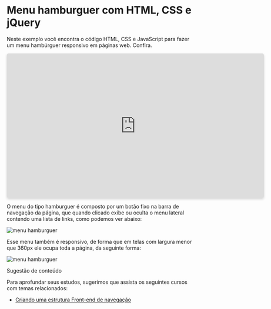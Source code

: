 # Menu hamburguer com HTML, CSS e jQuery

Neste exemplo você encontra o código HTML, CSS e JavaScript para fazer um menu hambúrguer responsivo em páginas web. Confira.



<iframe allowfullscreen="true" webkitallowfullscreen="true" mozallowfullscreen="true" msallowfullscreen="true" allow="geolocation; microphone; camera; encrypted-media; midi; autoplay;" src="https://fast.player.liquidplatform.com/pApiv2/embed/0c8ca6700ec29e700c6c1a5271c741dd/0cc267a8af47f13fb71eb92f276fdf09?jsApi=true&amp;enableShare=false&amp;captionTheme=%5Bffcc00,25,pt-br%5D&amp;startOutput=auto&amp;volume=100&amp;html5=true&amp;parentURL=#https://www.devmedia.com.br/exemplo/menu-hamburguer-com-html-css-e-jquery/9" name="0cc267a8af47f13fb71eb92f276fdf09" width="640" height="360" frameborder="0" scrolling="no" style="outline: none; -webkit-tap-highlight-color: transparent; width: 700px; height: 393.75px; border-radius: 5px; box-shadow: rgba(0, 0, 0, 0.16) 0px 3px 6px;"></iframe>

O menu do tipo hamburguer é composto por um botão fixo na barra de navegação da página, que quando clicado exibe ou oculta o menu lateral contendo uma lista de links, como podemos ver abaixo:

![menu hamburguer](https://arquivo.devmedia.com.br/exemplo/menu-hamburguer/img/menu-hamburger-1.png)

Esse menu também é responsivo, de forma que em telas com largura menor que 360px ele ocupa toda a página, da seguinte forma:

![menu hamburguer](https://arquivo.devmedia.com.br/exemplo/menu-hamburguer/img/menu-hamburger-2.png)

Sugestão de conteúdo

Para aprofundar seus estudos, sugerimos que assista os seguintes cursos com temas relacionados:

- [Criando uma estrutura Front-end de navegação](https://www.devmedia.com.br/curso/criando-uma-estrutura-front-end-de-navegacao/1455)